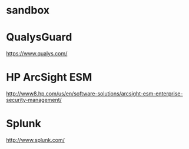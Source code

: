 # sandbox

# QualysGuard
https://www.qualys.com/

# HP ArcSight ESM
http://www8.hp.com/us/en/software-solutions/arcsight-esm-enterprise-security-management/

# Splunk
http://www.splunk.com/


